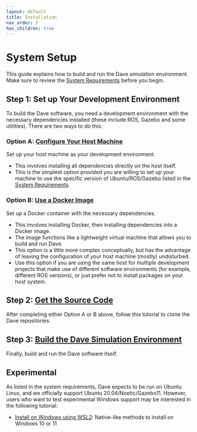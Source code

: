 ```yaml
---
layout: default
title: Installation
nav_order: 2
has_children: true
---
```


# System Setup
This guide explains how to build and run the Dave simulation environment. Make sure to review the [System Requirements](/dave.doc/contents/installation/System-Requirements) before you begin.

## Step 1: Set up Your Development Environment
To build the Dave software, you need a development environment with the necessary dependencies installed (these include ROS, Gazebo and some utilities). There are two ways to do this:

### Option A: [Configure Your Host Machine](/dave.doc/contents/installation/Install-Directly-on-Host)
Set up your host machine as your development environment.
* This involves installing all dependencies directly on the host itself.
* This is the simplest option provided you are willing to set up your machine to use the specific version of Ubuntu/ROS/Gazebo listed in the [System Requirements](/dave/contents/installation/System-Requirements).

### Option B: [Use a Docker Image](/dave.doc/contents/installation/Docker-Development-Image)
Set up a Docker container with the necessary dependencies.
* This involves installing Docker, then installing dependencies into a Docker image.
* The image functions like a lightweight virtual machine that allows you to build and run Dave.
* This option is a little more complex conceptually, but has the advantage of leaving the configuration of your host machine (mostly) undisturbed.
* Use this option if you are using the same host for multiple development projects that make use of different software environments (for example, different ROS versions), or just prefer not to install packages on your host system.

## Step 2: [Get the Source Code](/dave.doc/contents/installation/Clone-Dave-Repositories)
After completing either Option A or B above, follow this tutorial to clone the Dave repositories.

## Step 3: [Build the Dave Simulation Environment](/dave.doc/contents/installation/Build-Dave-Environment)
Finally, build and run the Dave software itself.

## Experimental
As listed in the system requirements, Dave expects to be run on Ubuntu Linux, and we officially support Ubuntu 20.04/Noetic/Gazebo11. However, users who want to test experimental Windows support may be interested in the following tutorial:
* [Install on Windows using WSL2](/dave.doc/contents/installation/Install-on-Windows-using-WSL2): Native-like methods to install on Windows 10 or 11